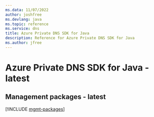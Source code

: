 ```yaml
---
ms.data: 11/07/2022
author: joshfree
ms.devlang: java
ms.topic: reference
ms.service: dns
title: Azure Private DNS SDK for Java
description: Reference for Azure Private DNS SDK for Java
ms.author: jfree
---
```

# Azure Private DNS SDK for Java - latest

## Management packages - latest
[!INCLUDE [mgmt-packages](private-dns-mgmt-index.md)]